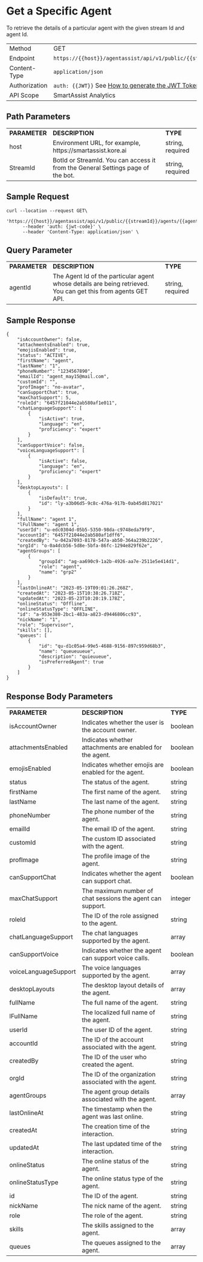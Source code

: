 # Get a Specific Agent

To retrieve the details of a particular agent with the given stream Id and agent Id.

<table>
  <tr>
   <td>Method
   </td>
   <td>GET
   </td>
  </tr>
  <tr>
   <td>Endpoint
   </td>
   <td><code>https://{{host}}/agentassist/api/v1/public/{{streamId}}/agents/{{agentId}}</code>
   </td>
  </tr>
  <tr>
   <td>Content-Type
   </td>
   <td><code>application/json</code>
   </td>
  </tr>
  <tr>
   <td>Authorization
   </td>
   <td><code>auth: {{JWT}}</code>
See <a href="https://docs.kore.ai/smartassist/api/api-setup/#Generating_a_JWT_token">How to generate the JWT Token.</a>
   </td>
  </tr>
  <tr>
   <td>API Scope
   </td>
   <td>SmartAssist Analytics
   </td>
  </tr>
</table>

## Path Parameters

<table>
  <tr>
   <td><strong>PARAMETER</strong>
   </td>
   <td><strong>DESCRIPTION</strong>
   </td>
   <td><strong>TYPE</strong>
   </td>
  </tr>
  <tr>
   <td>host
   </td>
   <td>Environment URL, for example, https://smartassist.kore.ai
   </td>
   <td>string, required
   </td>
  </tr>
  <tr>
   <td>StreamId
   </td>
   <td>BotId or StreamId. You can access it from the General Settings page of the bot.
   </td>
   <td>string, required
   </td>
  </tr>
</table>

## Sample Request

```
curl --location --request GET\
     'https://{{host}}/agentassist/api/v1/public/{{streamId}}/agents/{{agentId}}'
      --header 'auth: {jwt-code}' \
      --header 'Content-Type: application/json' \
```

## Query Parameter

<table>
  <tr>
   <td><strong>PARAMETER</strong>
   </td>
   <td><strong>DESCRIPTION</strong>
   </td>
   <td><strong>TYPE</strong>
   </td>
  </tr>
  <tr>
   <td>agentId
   </td>
   <td>The Agent Id of the particular agent whose details are being retrieved. You can get this from agents GET API.
   </td>
   <td>string, required
   </td>
  </tr>
</table>

## Sample Response

```
{
    "isAccountOwner": false,
    "attachmentsEnabled": true,
    "emojisEnabled": true,
    "status": "ACTIVE",
    "firstName": "agent",
    "lastName": "1",
    "phoneNumber": "1234567890",
    "emailId": "agent_may15@mail.com",
    "customId": "",
    "profImage": "no-avatar",
    "canSupportChat": true,
    "maxChatSupport": 5,
    "roleId": "6457f21044e2ab580af1e011",
    "chatLanguageSupport": [
        {
            "isActive": true,
            "language": "en",
            "proficiency": "expert"
        }
    ],
    "canSupportVoice": false,
    "voiceLanguageSupport": [
        {
            "isActive": false,
            "language": "en",
            "proficiency": "expert"
        }
    ],
    "desktopLayouts": [
        {
            "isDefault": true,
            "id": "ly-a3b06d5-9c8c-476a-917b-0ab45d817021"
        }
    ],
    "fullName": "agent 1",
    "lFullName": "agent 1",
    "userId": "u-edc0304d-05b5-5350-98da-c9748eda79f9",
    "accountId": "6457f21044e2ab580af1dff6",
    "createdBy": "u-042a7093-8178-547a-ab50-364a239b2226",
    "orgId": "o-0a4dcb56-5d8e-5bfa-86fc-1294e829f62e",
    "agentGroups": [
        {
            "groupId": "ag-aa690c9-1a2b-4926-aa7e-2511e5e414d1",
            "role": "agent",
            "name": "grp2"
        }
    ],
    "lastOnlineAt": "2023-05-19T09:01:26.268Z",
    "createdAt": "2023-05-15T10:38:26.718Z",
    "updatedAt": "2023-05-23T10:20:19.178Z",
    "onlineStatus": "Offline",
    "onlineStatusType": "OFFLINE",
    "id": "a-953e380-2bc1-483a-a823-d9446806cc93",
    "nickName": "1",
    "role": "Supervisor",
    "skills": [],
    "queues": [
        {
            "id": "qu-d1c05a4-99e5-4688-9156-897c959d68b3",
            "name": "queueuueue",
            "description": "quieuueue",
            "isPreferredAgent": true
        }
    ]
}
```

## Response Body Parameters

<table>
  <tr>
   <td><strong>PARAMETER</strong>
   </td>
   <td><strong>DESCRIPTION</strong>
   </td>
   <td><strong>TYPE</strong>
   </td>
  </tr>
  <tr>
   <td>isAccountOwner
   </td>
   <td>Indicates whether the user is the account owner.
   </td>
   <td>boolean
   </td>
  </tr>
  <tr>
   <td>attachmentsEnabled
   </td>
   <td>Indicates whether attachments are enabled for the agent.
   </td>
   <td>boolean
   </td>
  </tr>
  <tr>
   <td>emojisEnabled
   </td>
   <td>Indicates whether emojis are enabled for the agent.
   </td>
   <td>boolean
   </td>
  </tr>
  <tr>
   <td>status
   </td>
   <td>The status of the agent.
   </td>
   <td>string
   </td>
  </tr>
  <tr>
   <td>firstName
   </td>
   <td>The first name of the agent.
   </td>
   <td>string
   </td>
  </tr>
  <tr>
   <td>lastName
   </td>
   <td>The last name of the agent.
   </td>
   <td>string
   </td>
  </tr>
  <tr>
   <td>phoneNumber
   </td>
   <td>The phone number of the agent.
   </td>
   <td>string
   </td>
  </tr>
  <tr>
   <td>emailId
   </td>
   <td>The email ID of the agent.
   </td>
   <td>string
   </td>
  </tr>
  <tr>
   <td>customId
   </td>
   <td>The custom ID associated with the agent.
   </td>
   <td>string
   </td>
  </tr>
  <tr>
   <td>profImage
   </td>
   <td>The profile image of the agent.
   </td>
   <td>string
   </td>
  </tr>
  <tr>
   <td>canSupportChat
   </td>
   <td>Indicates whether the agent can support chat.
   </td>
   <td>boolean
   </td>
  </tr>
  <tr>
   <td>maxChatSupport
   </td>
   <td>The maximum number of chat sessions the agent can support.
   </td>
   <td>integer
   </td>
  </tr>
  <tr>
   <td>roleId
   </td>
   <td>The ID of the role assigned to the agent.
   </td>
   <td>string
   </td>
  </tr>
  <tr>
   <td>chatLanguageSupport
   </td>
   <td>The chat languages supported by the agent.
   </td>
   <td>array
   </td>
  </tr>
  <tr>
   <td>canSupportVoice
   </td>
   <td>Indicates whether the agent can support voice calls.
   </td>
   <td>boolean
   </td>
  </tr>
  <tr>
   <td>voiceLanguageSupport
   </td>
   <td> The voice languages supported by the agent.
   </td>
   <td>array
   </td>
  </tr>
  <tr>
   <td>desktopLayouts
   </td>
   <td>The desktop layout details of the agent.
   </td>
   <td>array
   </td>
  </tr>
  <tr>
   <td>fullName
   </td>
   <td>The full name of the agent.
   </td>
   <td>string
   </td>
  </tr>
  <tr>
   <td>lFullName
   </td>
   <td>The localized full name of the agent.
   </td>
   <td>string
   </td>
  </tr>
  <tr>
   <td>userId
   </td>
   <td>The user ID of the agent.
   </td>
   <td>string
   </td>
  </tr>
  <tr>
   <td>accountId
   </td>
   <td> The ID of the account associated with the agent.
   </td>
   <td>string
   </td>
  </tr>
  <tr>
   <td>createdBy
   </td>
   <td>The ID of the user who created the agent.
   </td>
   <td>string
   </td>
  </tr>
  <tr>
   <td>orgId
   </td>
   <td>The ID of the organization associated with the agent.
   </td>
   <td>string
   </td>
  </tr>
  <tr>
   <td>agentGroups
   </td>
   <td>The agent group details associated with the agent.
   </td>
   <td>array
   </td>
  </tr>
  <tr>
   <td>lastOnlineAt
   </td>
   <td>The timestamp when the agent was last online.
   </td>
   <td>string
   </td>
  </tr>
  <tr>
   <td>createdAt
   </td>
   <td> The creation time of the interaction.
   </td>
   <td>string
   </td>
  </tr>
  <tr>
   <td>updatedAt
   </td>
   <td>The last updated time of the interaction.
   </td>
   <td>string
   </td>
  </tr>
  <tr>
   <td>onlineStatus
   </td>
   <td>The online status of the agent.
   </td>
   <td>string
   </td>
  </tr>
  <tr>
   <td>onlineStatusType
   </td>
   <td>The online status type of the agent.
   </td>
   <td>string
   </td>
  </tr>
  <tr>
   <td>id
   </td>
   <td>The ID of the agent.
   </td>
   <td>string
   </td>
  </tr>
  <tr>
   <td>nickName
   </td>
   <td>The nick name of the agent.
   </td>
   <td>string
   </td>
  </tr>
  <tr>
   <td>role
   </td>
   <td>The role of the agent.
   </td>
   <td>string
   </td>
  </tr>
  <tr>
   <td>skills
   </td>
   <td>The skills assigned to the agent.
   </td>
   <td>array
   </td>
  </tr>
  <tr>
   <td>queues
   </td>
   <td>The queues assigned to the agent.
   </td>
   <td>array
   </td>
  </tr>
</table>